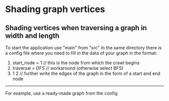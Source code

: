 # Shading graph vertices

Shading vertices when traversing a graph in width and length
---
To start the application use "main" from "src"
In the same directory there is a config file where you need to fill in the data of your graph in the format:
1. start_node = 1 // this is the node from which the crawl begins
2. traversal = DFS // workaround (otherwise select BFS)
3. 1 2 // further write the edges of the graph in the form of a start and end node
---
For example, use a ready-made graph from the config